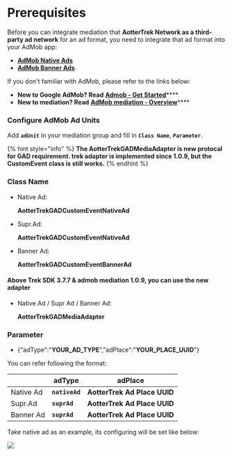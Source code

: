 # Prerequisites

Before you can integrate mediation that **AotterTrek Network as a third-party ad network** for an ad format, you need to integrate that ad format into your AdMob app:

* ****[**AdMob Native Ads**](https://developers.google.com/admob/ios/native/start)****
* ****[**AdMob Banner Ads**](https://developers.google.com/admob/ios/banner)****

If you don't familiar with AdMob, please refer to the links below:

* **New to Google AdMob? Read** [**Admob - Get Started**](https://developers.google.com/admob/ios/quick-start)****
* **New to mediation? Read** [**AdMob mediation - Overview**](https://developers.google.com/admob/ios/mediate)****

### Configure AdMob Ad Units

Add **`adUnit`** in your mediation group and fill in **`Class Name`**, **`Parameter`**.



{% hint style="info" %}
**The AotterTrekGADMediaAdapter is new protocal for GAD requirement. trek adapter is implemented since 1.0.9, but the CustomEvent class is still works.**
{% endhint %}

### **Class Name**&#x20;

*   Native Ad:

    **AotterTrekGADCustomEventNativeAd**
*   Supr.Ad:

    **AotterTrekGADCustomEventNativeAd**
*   Banner Ad:

    **AotterTrekGADCustomEventBannerAd**

#### &#x20;Above Trek SDK 3.7.7 & admob mediation 1.0.9, you can use the new adapter

*   Native Ad / Supr Ad / Banner Ad:&#x20;

    **AotterTrekGADMediaAdapter**

### Parameter

* {"adType":"**YOUR\_AD\_TYPE**","adPlace":"**YOUR\_PLACE\_UUID**"}

You can refer following the format:&#x20;

|           | adType         | adPlace                      |
| --------- | -------------- | ---------------------------- |
| Native Ad | **`nativeAd`** | **AotterTrek Ad Place UUID** |
| Supr.Ad   | **`suprAd`**   | **AotterTrek Ad Place UUID** |
| Banner Ad | **`suprAd`**   | **AotterTrek Ad Place UUID** |

Take native ad as an example, its configuring will be set like below:

![](../../.gitbook/assets/Admob\_native\_noTestUUID.png)

